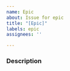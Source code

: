 ```yaml
---
name: Epic
about: Issue for epic
title: "[Epic]"
labels: epic
assignees: ''

---
```


### Description

